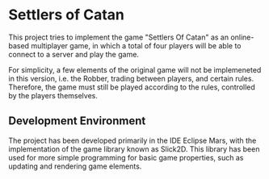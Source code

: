 # Settlers of Catan

This project tries to implement the game "Settlers Of Catan" as an online-based multiplayer game,
in which a total of four players will be able to connect to a server and play the game.

For simplicity, a few elements of the original game will not be implemeneted in this version, i.e. the Robber, trading between players, and certain rules. Therefore, the game must still be played according to the rules, controlled by the players themselves.

## Development Environment

The project has been developed primarily in the IDE Eclipse Mars, with the implementation of the game library known as Slick2D. This library has been used for more simple programming for basic game properties, such as updating and rendering game elements.

